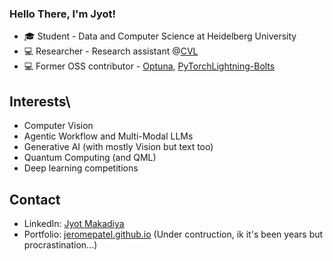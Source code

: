 ### Hello There, I'm Jyot!


- 🎓 Student - Data and Computer Science at Heidelberg University
- 💻 Researcher - Research assistant @[CVL](https://github.com/vislearn)
- 💻 Former OSS contributor - [Optuna](https://github.com/optuna/optuna), [PyTorchLightning-Bolts](https://github.com/PyTorchLightning/lightning-bolts)

## Interests\
- Computer Vision
- Agentic Workflow and Multi-Modal LLMs
- Generative AI (with mostly Vision but text too)
- Quantum Computing (and QML)
- Deep learning competitions

## Contact
- LinkedIn: [Jyot Makadiya](https://www.linkedin.com/in/jyot-makadiya/)
- Portfolio: [jeromepatel.github.io](https://jeromepatel.github.io/) (Under contruction, ik it's been years but procrastination...)
<!-- 
**jeromepatel/jeromepatel** is a ✨ _special_ ✨ repository because its `README.md` (this file) appears on your GitHub profile.

Here are some ideas to get you started:

- 🔭 I’m currently working on ...
- 🌱 I’m currently learning ...
- 👯 I’m looking to collaborate on ...
- 🤔 I’m looking for help with ...
- 💬 Ask me about ...
- 📫 How to reach me: ...
- 😄 Pronouns: ...
- ⚡ Fun fact: ...


![](https://komarev.com/ghpvc/?username=jeromepatel&color=green&style=flat-square&label=Your+Visitor+Rank)

![Jerome's GitHub](https://github-readme-stats.vercel.app/api?username=jeromepatel&count_private=true&theme=tokyonight&show_icons=true&include_all_commits=true)


![Jerome's wakatime stats](https://github-readme-stats.vercel.app/api/wakatime?username=jeromepatel&layout=compact)


![Jerome's Top Langs](https://github-readme-stats.vercel.app/api/top-langs/?username=jeromepatel&theme=tokyonight&langs_count=6&layout=compact)

📅 **I'm Most Productive on Thursday** 

```text
Monday       8 commits      █░░░░░░░░░░░░░░░░░░░░░░░░   3.94% 
Tuesday      36 commits     ████░░░░░░░░░░░░░░░░░░░░░   17.73% 
Wednesday    43 commits     █████░░░░░░░░░░░░░░░░░░░░   21.18% 
Thursday     51 commits     ██████░░░░░░░░░░░░░░░░░░░   25.12% 
Friday       25 commits     ███░░░░░░░░░░░░░░░░░░░░░░   12.32% 
Saturday     9 commits      █░░░░░░░░░░░░░░░░░░░░░░░░   4.43% 
Sunday       31 commits     ███░░░░░░░░░░░░░░░░░░░░░░   15.27%

```
-->
